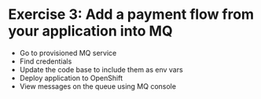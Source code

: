 # Exercise 3: Add a payment flow from your application into MQ

* Go to provisioned MQ service
* Find credentials
* Update the code base to include them as env vars
* Deploy application to OpenShift
* View messages on the queue using MQ console
